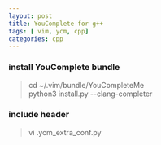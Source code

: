 ```yaml
---
layout: post
title: YouComplete for g++
tags: [ vim, ycm, cpp]
categories: cpp
---
```


### install YouComplete bundle
> cd ~/.vim/bundle/YouCompleteMe  
> python3 install.py --clang-completer

### include header
> vi .ycm\_extra\_conf.py
